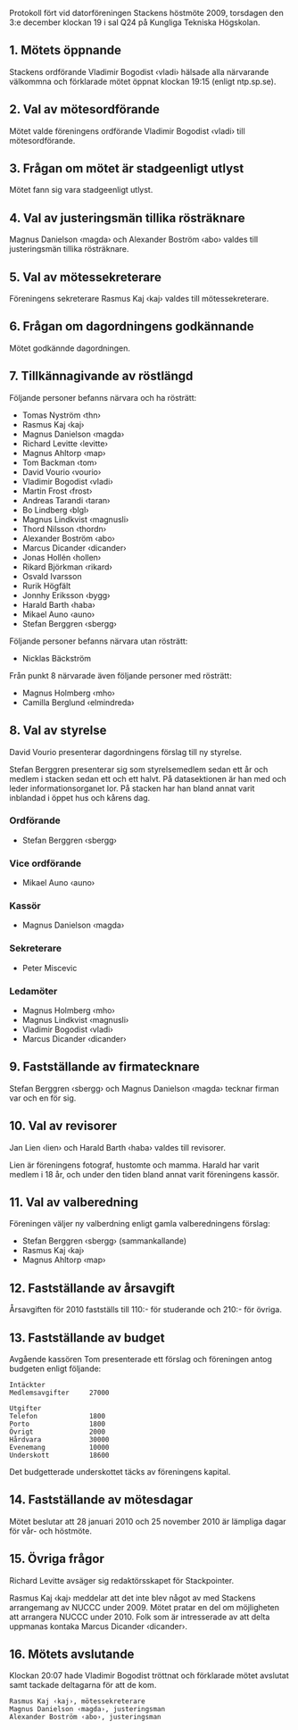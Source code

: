 <!--
.. title: Höstmöte
.. slug: hostmote
.. date: 2009-12-03 12:00:00 CEST
.. description:
.. category: 2009
.. author: Stacken
-->

Protokoll fört vid datorföreningen Stackens höstmöte 2009, torsdagen den 3:e december klockan 19 i sal Q24 på Kungliga Tekniska Högskolan.

## 1. Mötets öppnande
Stackens ordförande Vladimir Bogodist ‹vladi› hälsade alla närvarande välkommna och förklarade mötet öppnat klockan 19:15 (enligt ntp.sp.se).

## 2. Val av mötesordförande
Mötet valde föreningens ordförande Vladimir Bogodist ‹vladi› till mötesordförande.

## 3. Frågan om mötet är stadgeenligt utlyst
Mötet fann sig vara stadgeenligt utlyst.

## 4. Val av justeringsmän tillika rösträknare
Magnus Danielson ‹magda› och Alexander Boström ‹abo› valdes till justeringsmän tillika rösträknare.

## 5. Val av mötessekreterare
Föreningens sekreterare Rasmus Kaj ‹kaj› valdes till mötessekreterare.

## 6. Frågan om dagordningens godkännande
Mötet godkännde dagordningen.

## 7. Tillkännagivande av röstlängd
Följande personer befanns närvara och ha rösträtt:

* Tomas Nyström ‹thn›
* Rasmus Kaj ‹kaj›
* Magnus Danielson ‹magda›
* Richard Levitte ‹levitte›
* Magnus Ahltorp ‹map›
* Tom Backman ‹tom›
* David Vourio ‹vourio›
* Vladimir Bogodist ‹vladi›
* Martin Frost ‹frost›
* Andreas Tarandi ‹taran›
* Bo Lindberg ‹blgl›
* Magnus Lindkvist ‹magnusli›
* Thord Nilsson ‹thordn›
* Alexander Boström ‹abo›
* Marcus Dicander ‹dicander›
* Jonas Hollén ‹hollen›
* Rikard Björkman ‹rikard›
* Osvald Ivarsson
* Rurik Högfält
* Jonnhy Eriksson ‹bygg›
* Harald Barth ‹haba›
* Mikael Auno ‹auno›
* Stefan Berggren ‹sbergg›

Följande personer befanns närvara utan rösträtt:

* Nicklas Bäckström

Från punkt 8 närvarade även följande personer med rösträtt:

* Magnus Holmberg ‹mho›
* Camilla Berglund ‹elmindreda›

## 8. Val av styrelse
David Vourio presenterar dagordningens förslag till ny styrelse.

Stefan Berggren presenterar sig som styrelsemedlem sedan ett år och medlem i stacken sedan ett och ett halvt. På datasektionen är han med och leder informationsorganet Ior. På stacken har han bland annat varit inblandad i öppet hus och kårens dag.

### Ordförande
* Stefan Berggren ‹sbergg›

### Vice ordförande
* Mikael Auno ‹auno›

### Kassör
* Magnus Danielson ‹magda›

### Sekreterare
* Peter Miscevic

### Ledamöter
* Magnus Holmberg ‹mho›
* Magnus Lindkvist ‹magnusli›
* Vladimir Bogodist ‹vladi›
* Marcus Dicander ‹dicander›

## 9. Fastställande av firmatecknare
Stefan Berggren ‹sbergg› och Magnus Danielson ‹magda› tecknar firman var och en för sig.

## 10. Val av revisorer
Jan Lien ‹lien› och Harald Barth ‹haba› valdes till revisorer.

Lien är föreningens fotograf, hustomte och mamma. Harald har varit medlem i 18 år, och under den tiden bland annat varit föreningens kassör.

## 11. Val av valberedning
Föreningen väljer ny valberdning enligt gamla valberedningens förslag:

* Stefan Berggren ‹sbergg› (sammankallande)
* Rasmus Kaj ‹kaj›
* Magnus Ahltorp ‹map›

## 12. Fastställande av årsavgift
Årsavgiften för 2010 fastställs till 110:- för studerande och 210:- för övriga.

## 13. Fastställande av budget

Avgående kassören Tom presenterade ett förslag och föreningen antog budgeten enligt följande:

    Intäckter
    Medlemsavgifter 	27000

    Utgifter
    Telefon				1800
    Porto				1800
    Övrigt				2000
    Hårdvara			30000
    Evenemang			10000
    Underskott			18600

Det budgetterade underskottet täcks av föreningens kapital.

## 14. Fastställande av mötesdagar
Mötet beslutar att 28 januari 2010 och 25 november 2010 är lämpliga dagar för vår- och höstmöte.

## 15. Övriga frågor
Richard Levitte avsäger sig redaktörsskapet för Stackpointer.

Rasmus Kaj ‹kaj› meddelar att det inte blev något av med Stackens arrangemang av NUCCC under 2009. Mötet pratar en del om möjligheten att arrangera NUCCC under 2010. Folk som är intresserade av att delta uppmanas kontaka Marcus Dicander ‹dicander›.

## 16. Mötets avslutande
Klockan 20:07 hade Vladimir Bogodist tröttnat och förklarade mötet avslutat samt tackade deltagarna för att de kom.


    Rasmus Kaj ‹kaj›, mötessekreterare
    Magnus Danielson ‹magda›, justeringsman
    Alexander Boström ‹abo›, justeringsman

<!-- TEASER_END -->

